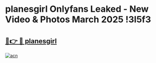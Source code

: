 # planesgirl Onlyfans Leaked - New Video & Photos March 2025 !3l5f3

# <h2><a href="https://afeahk.iuczelnia.edu.pl?title=planesgirl&ref=3l5f3">🔗👉 🔴 planesgirl</a></h2>

[![acn](https://github.com/user-attachments/assets/0f9c940e-d8b0-45ae-aac7-cd30a18b3e1c)](https://afeahk.iuczelnia.edu.pl?title=planesgirl&ref=3l5f3)

